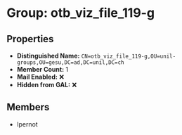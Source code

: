 # Group: otb_viz_file_119-g

## Properties

- **Distinguished Name:** `CN=otb_viz_file_119-g,OU=unil-groups,OU=gesu,DC=ad,DC=unil,DC=ch`
- **Member Count:** 1
- **Mail Enabled:** ❌
- **Hidden from GAL:** ❌

## Members

- lpernot
